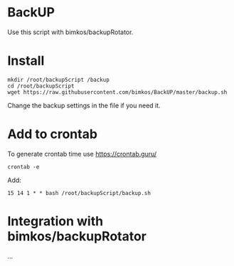 # BackUP

Use this script with bimkos/backupRotator.

# Install

```
mkdir /root/backupScript /backup
cd /root/backupScript
wget https://raw.githubusercontent.com/bimkos/BackUP/master/backup.sh
```

Change the backup settings in the file if you need it.

# Add to crontab

To generate crontab time use https://crontab.guru/

```
crontab -e
```

Add:

```
15 14 1 * * bash /root/backupScript/backup.sh
```

# Integration with bimkos/backupRotator

...
